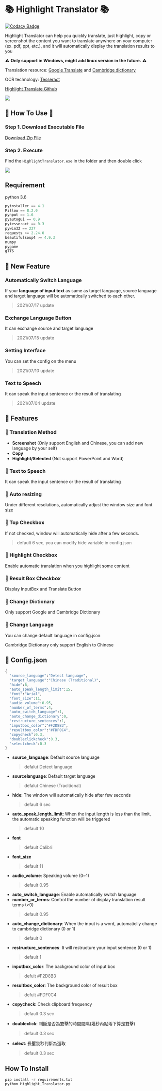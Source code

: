 # :books: Highlight Translator :books:
[![Codacy Badge](https://app.codacy.com/project/badge/Grade/895ab53151cc4734ab63da3abaf25b82)](https://www.codacy.com/gh/Coolshanlan/HighlightTranslator/dashboard?utm_source=github.com&amp;utm_medium=referral&amp;utm_content=Coolshanlan/HighlightTranslator&amp;utm_campaign=Badge_Grade)

Highlight Translator can help you quickly translate, just highlight, copy or screenshot the content you want to translate anywhere on your computer (ex. pdf, ppt, etc.), and it will automatically display the translation results to you

:warning: **Only support in Windows, might add linux version in the future.** :warning:


Translation resource: [Google Translate](https://translate.google.com.tw) and [Cambridge dictionary](https://dictionary.cambridge.org)

OCR technology: [Tesseract](https://github.com/tesseract-ocr/tesseract)

[Highlight Translate Github](https://github.com/Coolshanlan/Copy-Translator)

![](https://github.com/Coolshanlan/Highlight-Translator/blob/master/image/demo.gif)
## :small_red_triangle_down: How To Use :small_red_triangle_down:
### Step 1. Download Executable File
[Download Zip File](https://bit.ly/37QQvgN)
### Step 2. Execute
Find the `HighlightTranslator.exe` in the folder and then double click

![](https://github.com/Coolshanlan/Highlight-Translator/blob/master/image/executablefile.png)
## Requirement
python 3.6
``` python
pyinstaller == 4.1
Pillow == 8.2.0
pynput == 1.6
pyautogui == 0.9
pytesseract == 0.3
pywin32 == 227
requests >= 2.24.0
beautifulsoup4 >= 4.9.3
numpy
pygame
gTTS
```
## :loudspeaker: New Feature
### Automatically Switch Language
If your **language of input text** as same as target language, source language and target language will be automatically switched to each other.
> 2021/07/17 update
### Exchange Language Button
It can exchange source and target language
> 2021/07/15 update
### Setting Interface
You can set the config on the menu
> 2021/07/10 update
### Text to Speech
It can speak the input sentence or the result of translating
> 2021/07/04 update

## :dart: Features
### :key: Translation Method
- **Screenshot** (Only support English and Chinese, you can add new language by your self)
- **Copy**
- **Highlight/Selected** (Not support PowerPoint and Word)
### :key: Text to Speech
It can speak the input sentence or the result of translating
### :pushpin: Auto resizing
Under different resolutions, automatically adjust the window size and font size
### :pushpin: Top Checkbox
If not checked, window will automatically hide after a few seconds.
> default 6 sec, you can modify hide variable in config.json
### :pushpin: Highlight Checkbox
Enable automatic translation when you highlight some content
### :pushpin: Result Box Checkbox
Display InputBox and Translate Button
### :pushpin: Change Dictionary
Only support Google and Cambridge Dictionary
### :pushpin: Change Language
You can change default language in config.json

Cambridge Dictionary only support English to Chinese


## :bookmark_tabs: Config.json
``` python
{
  "source_language":"Detect language",
  "target_language":"Chinese (Traditional)",
  "hide":6,
  "auto_speak_length_limit":15,
  "font":"Arial",
  "font_size":11,
  "audio_volume":0.95,
  "number_of_terms":4,
  "auto_switch_language":1,
  "auto_change_dictionary":0,
  "restructure_sentences":1,
  "inputbox_color":"#F2D8B3",
  "resultbox_color":"#FDF0C4",
  "copycheck":0.3,
  "doubleclickcheck":0.3,
  "selectcheck":0.3
}
```
- **source_language**: Default source language
  > defalut Detect language
- **sourcelanguage**: Default target language
  > defalut Chinese (Traditional)
- **hide**: The window will automatically hide after few seconds
  > default 6 sec
- **auto_speak_length_limit**: When the input length is less than the limit, the automatic speaking function will be triggered
  > default 10
- **font**
  > default Calibri
- **font_size**
  > default 11
- **audio_volume**: Speaking volume (0~1)
  > default 0.95
- **auto_switch_language**: Enable automatically switch language
- **number_or_terms**: Control the number of display translation result terms (>0)
  > default 0.95
- **auto_change_dictionary**: When the input is a word, automaticlly change to cambridge dictionary (0 or 1)
  > default 0
- **restructure_sentences**: It will restructure your input sentence (0 or 1)
  > default 1
- **inputbox_color**: The background color of input box
  > defult #F2D8B3
- **resultbox_color**: The background color of result box
  > defult #FDF0C4
- **copycheck**: Check clipboard frequency
  > default 0.3 sec
- **doubleclick**: 判斷是否為雙擊的時間間隔(幾秒內點兩下算是雙擊)
  > default 0.3 sec
- **select**: 長壓幾秒判斷為選取
  > default 0.3 sec


## How To Install
```
pip install -r requirements.txt
python Highlight_Translator.py
```
